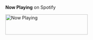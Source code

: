 **Now Playing** on Spotify

<a href="https://now-playing-joshlmao.vercel.app/now-playing?open">
    <img src="https://now-playing-profile.codestackr.vercel.app/now-playing" width="256" height="64" alt="Now Playing">
</a>
